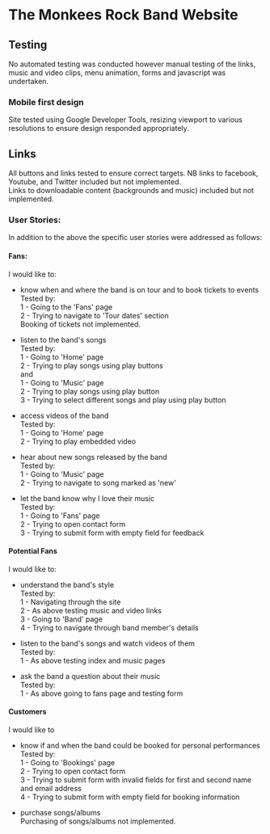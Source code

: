 
# The Monkees Rock Band Website

## Testing
No automated testing was conducted however manual testing of the links, music and video clips, menu animation, forms and javascript was undertaken.

### Mobile first design
Site tested using Google Developer Tools, resizing viewport to various resolutions to ensure design responded appropriately.

## Links
All buttons and links tested to ensure correct targets. NB links to facebook, Youtube, and Twitter included but not implemented.<br>
Links to downloadable content (backgrounds and music) included but not implemented.

### User Stories:
In addition to the above the specific user stories were addressed as follows:

#### Fans:
I would like to:
- know when and where the band is on tour and to book tickets to events<br>
    Tested by:<br>
    1 - Going to the 'Fans' page<br>
    2 - Trying to navigate to 'Tour dates' section<br>
    Booking of tickets not implemented.

- listen to the band's songs<br>
    Tested by:<br>
    1 - Going to 'Home' page<br>
    2 - Trying to play songs using play buttons<br>
    and<br>
    1 - Going to 'Music' page<br>
    2 - Trying to play songs using play button<br>
    3 - Trying to select different songs and play using play button<br>

- access videos of the band<br>
    Tested by:<br>
    1 - Going to 'Home' page<br>
    2 - Trying to play embedded video<br>

- hear about new songs released by the band<br>
    Tested by:<br>
    1 - Going to 'Music' page<br>
    2 - Trying to navigate to song marked as 'new'<br>
    
- let the band know why I love their music<br>
    Tested by:<br>
    1 - Going to 'Fans' page<br>
    2 - Trying to open contact form<br>
    3 - Trying to submit form with empty field for feedback<br>

#### Potential Fans
I would like to:

- understand the band's style<br>
    Tested by:<br>
    1 - Navigating through the site<br>
    2 - As above testing music and video links<br>
    3 - Going to 'Band' page<br>
    4 - Trying to navigate through band member's details<br>

- listen to the band's songs and watch videos of them<br>
    Tested by:<br>
    1 - As above testing index and music pages
    
- ask the band a question about their music<br>
    Tested by:<br>
    1 - As above going to fans page and testing form<br>

#### Customers
I would like to 
- know if and when the band could be booked for personal performances<br>
    Tested by:<br>
    1 - Going to 'Bookings' page<br>
    2 - Trying to open contact form<br>
    3 - Trying to submit form with invalid fields for first and second name and email address<br>
    4 - Trying to submit form with empty field for booking information<br>

- purchase songs/albums<br>
    Purchasing of songs/albums not implemented.
